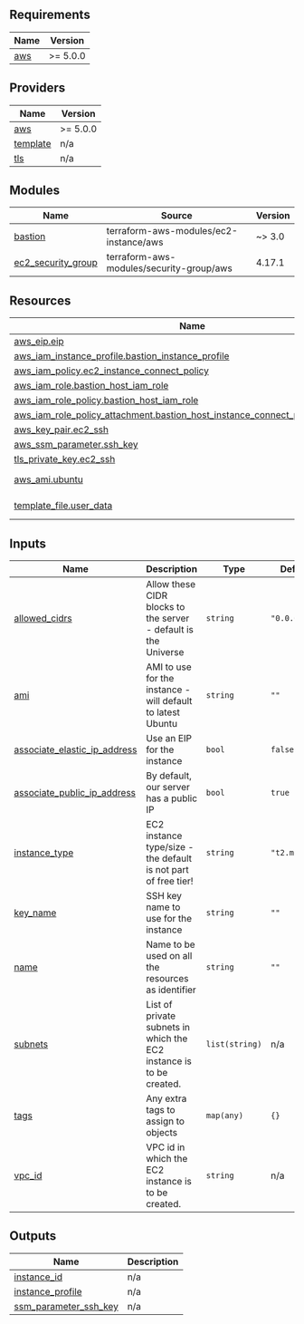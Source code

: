 <!-- BEGIN_TF_DOCS -->
## Requirements

| Name | Version |
|------|---------|
| <a name="requirement_aws"></a> [aws](#requirement\_aws) | >= 5.0.0 |

## Providers

| Name | Version |
|------|---------|
| <a name="provider_aws"></a> [aws](#provider\_aws) | >= 5.0.0 |
| <a name="provider_template"></a> [template](#provider\_template) | n/a |
| <a name="provider_tls"></a> [tls](#provider\_tls) | n/a |

## Modules

| Name | Source | Version |
|------|--------|---------|
| <a name="module_bastion"></a> [bastion](#module\_bastion) | terraform-aws-modules/ec2-instance/aws | ~> 3.0 |
| <a name="module_ec2_security_group"></a> [ec2\_security\_group](#module\_ec2\_security\_group) | terraform-aws-modules/security-group/aws | 4.17.1 |

## Resources

| Name | Type |
|------|------|
| [aws_eip.eip](https://registry.terraform.io/providers/hashicorp/aws/latest/docs/resources/eip) | resource |
| [aws_iam_instance_profile.bastion_instance_profile](https://registry.terraform.io/providers/hashicorp/aws/latest/docs/resources/iam_instance_profile) | resource |
| [aws_iam_policy.ec2_instance_connect_policy](https://registry.terraform.io/providers/hashicorp/aws/latest/docs/resources/iam_policy) | resource |
| [aws_iam_role.bastion_host_iam_role](https://registry.terraform.io/providers/hashicorp/aws/latest/docs/resources/iam_role) | resource |
| [aws_iam_role_policy.bastion_host_iam_role](https://registry.terraform.io/providers/hashicorp/aws/latest/docs/resources/iam_role_policy) | resource |
| [aws_iam_role_policy_attachment.bastion_host_instance_connect_policy_attachment](https://registry.terraform.io/providers/hashicorp/aws/latest/docs/resources/iam_role_policy_attachment) | resource |
| [aws_key_pair.ec2_ssh](https://registry.terraform.io/providers/hashicorp/aws/latest/docs/resources/key_pair) | resource |
| [aws_ssm_parameter.ssh_key](https://registry.terraform.io/providers/hashicorp/aws/latest/docs/resources/ssm_parameter) | resource |
| [tls_private_key.ec2_ssh](https://registry.terraform.io/providers/hashicorp/tls/latest/docs/resources/private_key) | resource |
| [aws_ami.ubuntu](https://registry.terraform.io/providers/hashicorp/aws/latest/docs/data-sources/ami) | data source |
| [template_file.user_data](https://registry.terraform.io/providers/hashicorp/template/latest/docs/data-sources/file) | data source |

## Inputs

| Name | Description | Type | Default | Required |
|------|-------------|------|---------|:--------:|
| <a name="input_allowed_cidrs"></a> [allowed\_cidrs](#input\_allowed\_cidrs) | Allow these CIDR blocks to the server - default is the Universe | `string` | `"0.0.0.0/0"` | no |
| <a name="input_ami"></a> [ami](#input\_ami) | AMI to use for the instance - will default to latest Ubuntu | `string` | `""` | no |
| <a name="input_associate_elastic_ip_address"></a> [associate\_elastic\_ip\_address](#input\_associate\_elastic\_ip\_address) | Use an EIP for the instance | `bool` | `false` | no |
| <a name="input_associate_public_ip_address"></a> [associate\_public\_ip\_address](#input\_associate\_public\_ip\_address) | By default, our server has a public IP | `bool` | `true` | no |
| <a name="input_instance_type"></a> [instance\_type](#input\_instance\_type) | EC2 instance type/size - the default is not part of free tier! | `string` | `"t2.medium"` | no |
| <a name="input_key_name"></a> [key\_name](#input\_key\_name) | SSH key name to use for the instance | `string` | `""` | no |
| <a name="input_name"></a> [name](#input\_name) | Name to be used on all the resources as identifier | `string` | `""` | no |
| <a name="input_subnets"></a> [subnets](#input\_subnets) | List of private subnets in which the EC2 instance is to be created. | `list(string)` | n/a | yes |
| <a name="input_tags"></a> [tags](#input\_tags) | Any extra tags to assign to objects | `map(any)` | `{}` | no |
| <a name="input_vpc_id"></a> [vpc\_id](#input\_vpc\_id) | VPC id in which the EC2 instance is to be created. | `string` | n/a | yes |

## Outputs

| Name | Description |
|------|-------------|
| <a name="output_instance_id"></a> [instance\_id](#output\_instance\_id) | n/a |
| <a name="output_instance_profile"></a> [instance\_profile](#output\_instance\_profile) | n/a |
| <a name="output_ssm_parameter_ssh_key"></a> [ssm\_parameter\_ssh\_key](#output\_ssm\_parameter\_ssh\_key) | n/a |
<!-- END_TF_DOCS -->